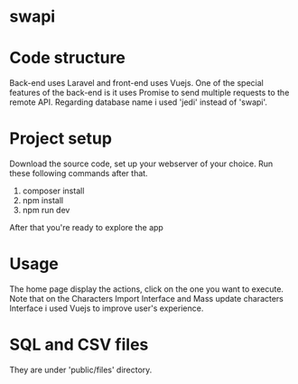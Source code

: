 # swapi

# Code structure
  Back-end uses Laravel and front-end uses Vuejs. One of the special features of the back-end is it uses Promise to send multiple requests to the remote API.
  Regarding database name i used 'jedi' instead of 'swapi'.
  
# Project  setup
Download the source code, set up your webserver of your choice. Run these following commands after that.
1. composer install
2. npm install
3. npm run dev

After that you're ready to explore the app

# Usage

The home page display the actions, click on the one you want to execute. Note that on the Characters Import Interface and Mass update characters Interface i used Vuejs to improve user's experience.

# SQL and CSV files

They are under 'public/files' directory.



